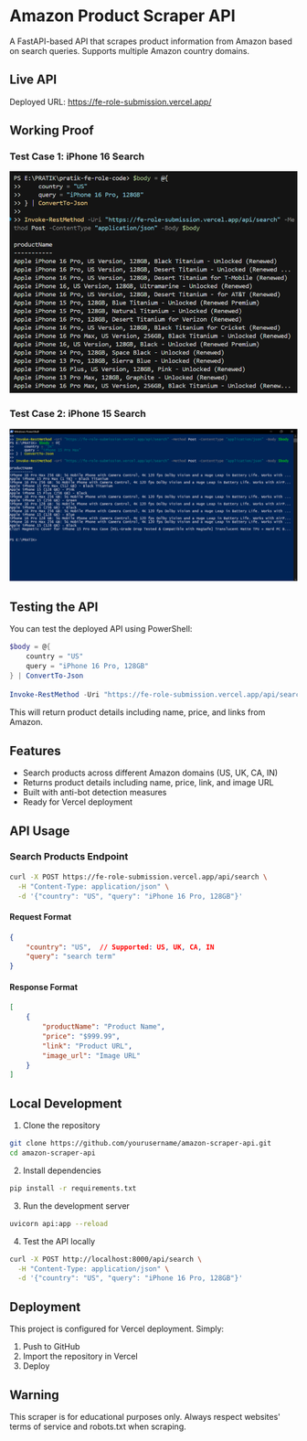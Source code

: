 # Amazon Product Scraper API

A FastAPI-based API that scrapes product information from Amazon based on search queries. Supports multiple Amazon country domains.

## Live API
Deployed URL: https://fe-role-submission.vercel.app/

## Working Proof
### Test Case 1: iPhone 16 Search
![API Working Proof 1](working%20proof%20image.PNG)

### Test Case 2: iPhone 15 Search
![API Working Proof 2](working%20proof%20%232.png)

## Testing the API

You can test the deployed API using PowerShell:

```powershell
$body = @{
    country = "US"
    query = "iPhone 16 Pro, 128GB"
} | ConvertTo-Json

Invoke-RestMethod -Uri "https://fe-role-submission.vercel.app/api/search" -Method Post -ContentType "application/json" -Body $body
```

This will return product details including name, price, and links from Amazon.

## Features

- Search products across different Amazon domains (US, UK, CA, IN)
- Returns product details including name, price, link, and image URL
- Built with anti-bot detection measures
- Ready for Vercel deployment

## API Usage

### Search Products Endpoint

```bash
curl -X POST https://fe-role-submission.vercel.app/api/search \
  -H "Content-Type: application/json" \
  -d '{"country": "US", "query": "iPhone 16 Pro, 128GB"}'
```

#### Request Format
```json
{
    "country": "US",  // Supported: US, UK, CA, IN
    "query": "search term"
}
```

#### Response Format
```json
[
    {
        "productName": "Product Name",
        "price": "$999.99",
        "link": "Product URL",
        "image_url": "Image URL"
    }
]
```

## Local Development

1. Clone the repository
```bash
git clone https://github.com/yourusername/amazon-scraper-api.git
cd amazon-scraper-api
```

2. Install dependencies
```bash
pip install -r requirements.txt
```

3. Run the development server
```bash
uvicorn api:app --reload
```

4. Test the API locally
```bash
curl -X POST http://localhost:8000/api/search \
  -H "Content-Type: application/json" \
  -d '{"country": "US", "query": "iPhone 16 Pro, 128GB"}'
```

## Deployment

This project is configured for Vercel deployment. Simply:

1. Push to GitHub
2. Import the repository in Vercel
3. Deploy

## Warning

This scraper is for educational purposes only. Always respect websites' terms of service and robots.txt when scraping. 

